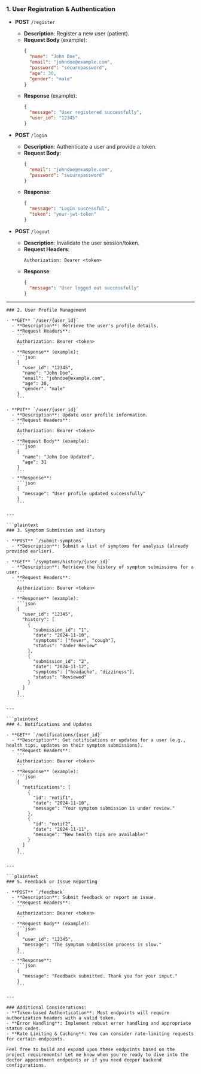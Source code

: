 ### 1. User Registration & Authentication

- **POST** `/register`
  - **Description**: Register a new user (patient).
  - **Request Body** (example):
    ```json
    {
      "name": "John Doe",
      "email": "johndoe@example.com",
      "password": "securepassword",
      "age": 30,
      "gender": "male"
    }
    ```
  - **Response** (example):
    ```json
    {
      "message": "User registered successfully",
      "user_id": "12345"
    }
    ```

- **POST** `/login`
  - **Description**: Authenticate a user and provide a token.
  - **Request Body**:
    ```json
    {
      "email": "johndoe@example.com",
      "password": "securepassword"
    }
    ```
  - **Response**:
    ```json
    {
      "message": "Login successful",
      "token": "your-jwt-token"
    }
    ```

- **POST** `/logout`
  - **Description**: Invalidate the user session/token.
  - **Request Headers**:
    ```
    Authorization: Bearer <token>
    ```
  - **Response**:
    ```json
    {
      "message": "User logged out successfully"
    }
    ```

---

```plaintext
### 2. User Profile Management

- **GET** `/user/{user_id}`
  - **Description**: Retrieve the user's profile details.
  - **Request Headers**:
    ```
    Authorization: Bearer <token>
    ```
  - **Response** (example):
    ```json
    {
      "user_id": "12345",
      "name": "John Doe",
      "email": "johndoe@example.com",
      "age": 30,
      "gender": "male"
    }
    ```

- **PUT** `/user/{user_id}`
  - **Description**: Update user profile information.
  - **Request Headers**:
    ```
    Authorization: Bearer <token>
    ```
  - **Request Body** (example):
    ```json
    {
      "name": "John Doe Updated",
      "age": 31
    }
    ```
  - **Response**:
    ```json
    {
      "message": "User profile updated successfully"
    }
    ```

---

```plaintext
### 3. Symptom Submission and History

- **POST** `/submit-symptoms`
  - **Description**: Submit a list of symptoms for analysis (already provided earlier).

- **GET** `/symptoms/history/{user_id}`
  - **Description**: Retrieve the history of symptom submissions for a user.
  - **Request Headers**:
    ```
    Authorization: Bearer <token>
    ```
  - **Response** (example):
    ```json
    {
      "user_id": "12345",
      "history": [
        {
          "submission_id": "1",
          "date": "2024-11-10",
          "symptoms": ["fever", "cough"],
          "status": "Under Review"
        },
        {
          "submission_id": "2",
          "date": "2024-11-12",
          "symptoms": ["headache", "dizziness"],
          "status": "Reviewed"
        }
      ]
    }
    ```

---

```plaintext
### 4. Notifications and Updates

- **GET** `/notifications/{user_id}`
  - **Description**: Get notifications or updates for a user (e.g., health tips, updates on their symptom submissions).
  - **Request Headers**:
    ```
    Authorization: Bearer <token>
    ```
  - **Response** (example):
    ```json
    {
      "notifications": [
        {
          "id": "notif1",
          "date": "2024-11-10",
          "message": "Your symptom submission is under review."
        },
        {
          "id": "notif2",
          "date": "2024-11-11",
          "message": "New health tips are available!"
        }
      ]
    }
    ```

---

```plaintext
### 5. Feedback or Issue Reporting

- **POST** `/feedback`
  - **Description**: Submit feedback or report an issue.
  - **Request Headers**:
    ```
    Authorization: Bearer <token>
    ```
  - **Request Body** (example):
    ```json
    {
      "user_id": "12345",
      "message": "The symptom submission process is slow."
    }
    ```
  - **Response**:
    ```json
    {
      "message": "Feedback submitted. Thank you for your input."
    }
    ```

---

### Additional Considerations:
- **Token-based Authentication**: Most endpoints will require authorization headers with a valid token.
- **Error Handling**: Implement robust error handling and appropriate status codes.
- **Rate Limiting & Caching**: You can consider rate-limiting requests for certain endpoints.

Feel free to build and expand upon these endpoints based on the project requirements! Let me know when you're ready to dive into the doctor appointment endpoints or if you need deeper backend configurations.